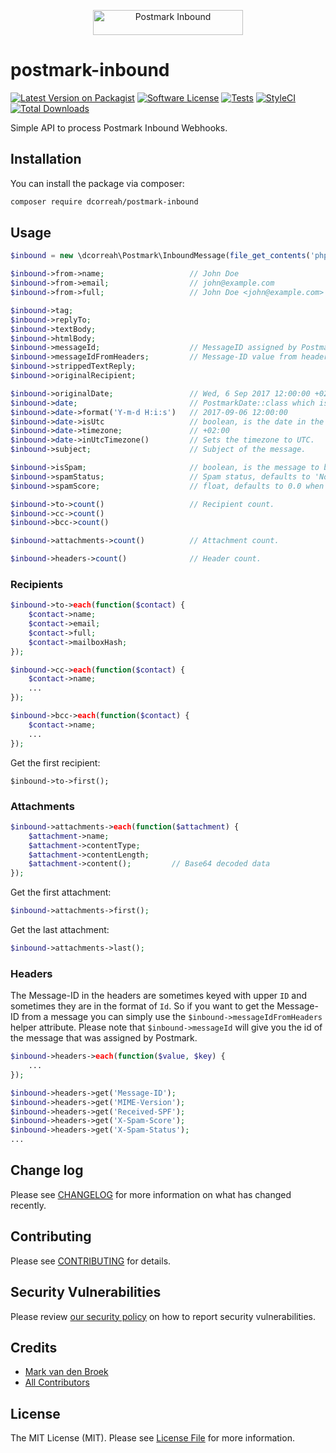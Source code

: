 <p align="center"><a href="https://postmarkapp.com" target="_blank"><img src="https://postmarkapp.com/images/logo.svg" alt="Postmark Inbound" width="240" height="40"></a>

# postmark-inbound

[![Latest Version on Packagist][ico-version]][link-packagist]
[![Software License][ico-license]](LICENSE.md)
[![Tests][ico-tests]][link-tests]
[![StyleCI][ico-styleci]][link-styleci]
[![Total Downloads][ico-downloads]][link-downloads]

Simple API to process Postmark Inbound Webhooks.

## Installation

You can install the package via composer:

``` bash
composer require dcorreah/postmark-inbound
```

## Usage

``` php
$inbound = new \dcorreah\Postmark\InboundMessage(file_get_contents('php://input'));

$inbound->from->name;                   // John Doe
$inbound->from->email;                  // john@example.com
$inbound->from->full;                   // John Doe <john@example.com>

$inbound->tag;
$inbound->replyTo;
$inbound->textBody;
$inbound->htmlBody;
$inbound->messageId;                    // MessageID assigned by Postmark.
$inbound->messageIdFromHeaders;         // Message-ID value from headers.
$inbound->strippedTextReply;
$inbound->originalRecipient;

$inbound->originalDate;                 // Wed, 6 Sep 2017 12:00:00 +0200
$inbound->date;                         // PostmarkDate::class which is an extension of the DateTime::class
$inbound->date->format('Y-m-d H:i:s')   // 2017-09-06 12:00:00
$inbound->date->isUtc                   // boolean, is the date in the UTC timezone?
$inbound->date->timezone;               // +02:00
$inbound->date->inUtcTimezone()         // Sets the timezone to UTC.
$inbound->subject;                      // Subject of the message.

$inbound->isSpam;                       // boolean, is the message to be considered as spam?
$inbound->spamStatus;                   // Spam status, defaults to 'No' when not present.
$inbound->spamScore;                    // float, defaults to 0.0 when not present.

$inbound->to->count()                   // Recipient count.
$inbound->cc->count()
$inbound->bcc->count()

$inbound->attachments->count()          // Attachment count.

$inbound->headers->count()              // Header count.
```

### Recipients

```php
$inbound->to->each(function($contact) {
    $contact->name;
    $contact->email;
    $contact->full;
    $contact->mailboxHash;
});

$inbound->cc->each(function($contact) {
    $contact->name;
    ...
});

$inbound->bcc->each(function($contact) {
    $contact->name;
    ...
});
```

Get the first recipient:
```
$inbound->to->first();
```

### Attachments

```php
$inbound->attachments->each(function($attachment) {
    $attachment->name;
    $attachment->contentType;
    $attachment->contentLength;
    $attachment->content();         // Base64 decoded data
});
```

Get the first attachment:
```php
$inbound->attachments->first();
```

Get the last attachment:
```php
$inbound->attachments->last();
```

### Headers

The Message-ID in the headers are sometimes keyed with upper `ID` and sometimes they are in the format of `Id`.
So if you want to get the Message-ID from a message you can simply use the `$inbound->messageIdFromHeaders` helper attribute.
Please note that `$inbound->messageId` will give you the id of the message that was assigned by Postmark.

```php
$inbound->headers->each(function($value, $key) {
    ...
});

$inbound->headers->get('Message-ID');
$inbound->headers->get('MIME-Version');
$inbound->headers->get('Received-SPF');
$inbound->headers->get('X-Spam-Score');
$inbound->headers->get('X-Spam-Status');
...
```

## Change log

Please see [CHANGELOG](CHANGELOG.md) for more information on what has changed recently.

## Contributing

Please see [CONTRIBUTING](.github/CONTRIBUTING.md) for details.

## Security Vulnerabilities

Please review [our security policy](../../security/policy) on how to report security vulnerabilities.

## Credits

- [Mark van den Broek][link-author]
- [All Contributors][link-contributors]

## License

The MIT License (MIT). Please see [License File](LICENSE.md) for more information.

[ico-version]: https://img.shields.io/packagist/v/dcorreah/postmark-inbound.svg?style=flat-square
[ico-license]: https://img.shields.io/badge/license-MIT-brightgreen.svg?style=flat-square
[ico-tests]: https://img.shields.io/github/workflow/status/dcorreah/postmark-inbound/tests/main?label=tests&style=flat-square
[ico-downloads]: https://img.shields.io/packagist/dt/dcorreah/postmark-inbound.svg?style=flat-square
[ico-styleci]: https://github.styleci.io/repos/102744848/shield?style=flat-square&branch=main

[link-packagist]: https://packagist.org/packages/dcorreah/postmark-inbound
[link-tests]: https://github.com/dcorreah/postmark-inbound/actions?query=workflow%3Atests
[link-downloads]: https://packagist.org/packages/dcorreah/postmark-inbound
[link-styleci]: https://github.styleci.io/repos/102744848
[link-author]: https://github.com/dcorreah
[link-contributors]: ../../contributors

